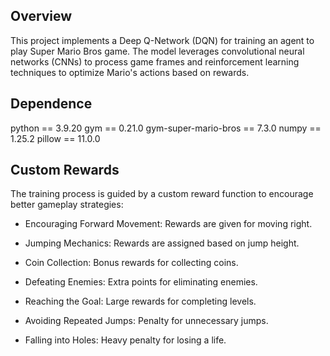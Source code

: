 ## Overview

This project implements a Deep Q-Network (DQN) for training an agent to play Super Mario Bros game. The model leverages convolutional neural networks (CNNs) to process game frames and reinforcement learning techniques to optimize Mario's actions based on rewards.

## Dependence

python == 3.9.20
gym == 0.21.0
gym-super-mario-bros == 7.3.0 
numpy == 1.25.2
pillow == 11.0.0

## Custom Rewards

The training process is guided by a custom reward function to encourage better gameplay strategies:

- Encouraging Forward Movement: Rewards are given for moving right.

- Jumping Mechanics: Rewards are assigned based on jump height.

- Coin Collection: Bonus rewards for collecting coins.

- Defeating Enemies: Extra points for eliminating enemies.

- Reaching the Goal: Large rewards for completing levels.

- Avoiding Repeated Jumps: Penalty for unnecessary jumps.

- Falling into Holes: Heavy penalty for losing a life.
